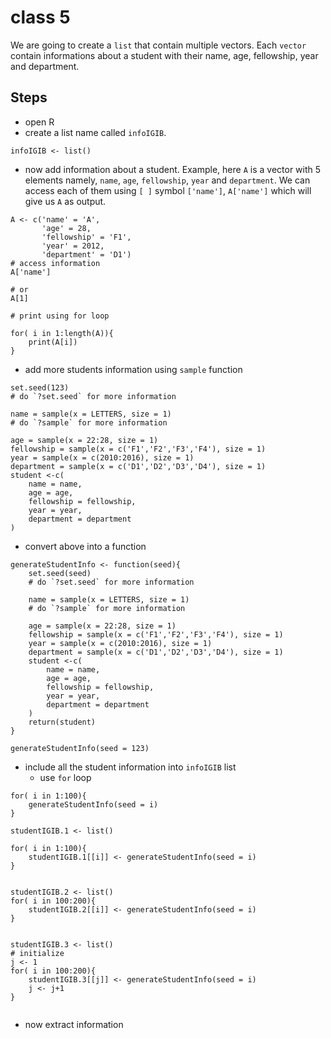 # class 5

We are going to create a `list` that contain multiple vectors. Each `vector` contain informations
about a student with their name, age, fellowship, year and department.

## Steps

- open R
- create a list name called `infoIGIB`.
```{R}
infoIGIB <- list()

```
- now add information about a student. 
  Example, here `A` is a vector with 5 elements namely, `name`, `age`, `fellowship`, `year` and `department`.
  We can access each of them using `[ ]` symbol `['name']`, `A['name']` which will give us `A` as output.
```{R}
A <- c('name' = 'A',
       'age' = 28,
       'fellowship' = 'F1',
       'year' = 2012,
       'department' = 'D1')
# access information 
A['name']

# or 
A[1]

# print using for loop

for( i in 1:length(A)){
	print(A[i])
}

```
- add more students information using `sample` function
```{R}
set.seed(123)
# do `?set.seed` for more information

name = sample(x = LETTERS, size = 1)
# do `?sample` for more information

age = sample(x = 22:28, size = 1)
fellowship = sample(x = c('F1','F2','F3','F4'), size = 1)
year = sample(x = c(2010:2016), size = 1)
department = sample(x = c('D1','D2','D3','D4'), size = 1)
student <-c(
    name = name,
    age = age,
    fellowship = fellowship,
    year = year,
    department = department
)

```
- convert above into a function
```{R}
generateStudentInfo <- function(seed){
	set.seed(seed)
	# do `?set.seed` for more information

	name = sample(x = LETTERS, size = 1)
	# do `?sample` for more information

	age = sample(x = 22:28, size = 1)
	fellowship = sample(x = c('F1','F2','F3','F4'), size = 1)
	year = sample(x = c(2010:2016), size = 1)
	department = sample(x = c('D1','D2','D3','D4'), size = 1)
	student <-c(
		name = name,
		age = age,
		fellowship = fellowship,
		year = year,
		department = department
	)
	return(student)
}

generateStudentInfo(seed = 123)
```

- include all the student information into `infoIGIB` list
    - use `for` loop
```{R}
for( i in 1:100){
	generateStudentInfo(seed = i)
}

studentIGIB.1 <- list()

for( i in 1:100){
	studentIGIB.1[[i]] <- generateStudentInfo(seed = i)
}


studentIGIB.2 <- list()
for( i in 100:200){
	studentIGIB.2[[i]] <- generateStudentInfo(seed = i)
}


studentIGIB.3 <- list()
# initialize
j <- 1
for( i in 100:200){
	studentIGIB.3[[j]] <- generateStudentInfo(seed = i)
	j <- j+1
}


```
- now extract information
